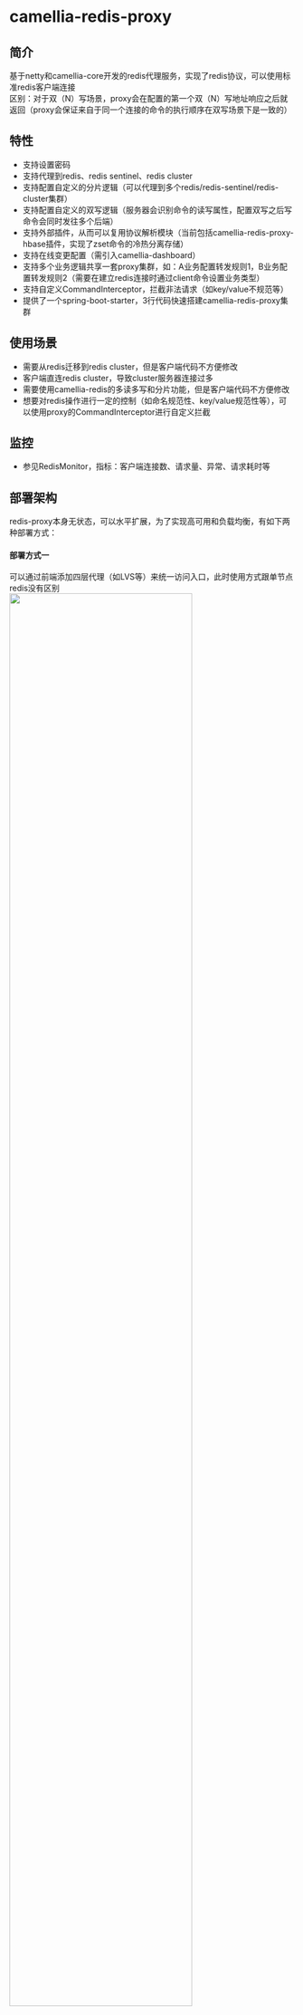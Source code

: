 
# camellia-redis-proxy
## 简介  
基于netty和camellia-core开发的redis代理服务，实现了redis协议，可以使用标准redis客户端连接      
区别：对于双（N）写场景，proxy会在配置的第一个双（N）写地址响应之后就返回（proxy会保证来自于同一个连接的命令的执行顺序在双写场景下是一致的）

## 特性
* 支持设置密码
* 支持代理到redis、redis sentinel、redis cluster  
* 支持配置自定义的分片逻辑（可以代理到多个redis/redis-sentinel/redis-cluster集群）  
* 支持配置自定义的双写逻辑（服务器会识别命令的读写属性，配置双写之后写命令会同时发往多个后端）  
* 支持外部插件，从而可以复用协议解析模块（当前包括camellia-redis-proxy-hbase插件，实现了zset命令的冷热分离存储）  
* 支持在线变更配置（需引入camellia-dashboard）  
* 支持多个业务逻辑共享一套proxy集群，如：A业务配置转发规则1，B业务配置转发规则2（需要在建立redis连接时通过client命令设置业务类型）      
* 支持自定义CommandInterceptor，拦截非法请求（如key/value不规范等）  
* 提供了一个spring-boot-starter，3行代码快速搭建camellia-redis-proxy集群  

## 使用场景
* 需要从redis迁移到redis cluster，但是客户端代码不方便修改  
* 客户端直连redis cluster，导致cluster服务器连接过多  
* 需要使用camellia-redis的多读多写和分片功能，但是客户端代码不方便修改  
* 想要对redis操作进行一定的控制（如命名规范性、key/value规范性等），可以使用proxy的CommandInterceptor进行自定义拦截  

## 监控
* 参见RedisMonitor，指标：客户端连接数、请求量、异常、请求耗时等  

## 部署架构
redis-proxy本身无状态，可以水平扩展，为了实现高可用和负载均衡，有如下两种部署方式：     
#### 部署方式一
可以通过前端添加四层代理（如LVS等）来统一访问入口，此时使用方式跟单节点redis没有区别    
<img src="doc/1.png" width="80%" height="80%">  
#### 部署方式二
对于proxy侧，可以通过eureka、zk等注册中心进行注册，在客户端进行负载均衡   
如果要使用eureka作为注册中心，引入spring-cloud-starter-netflix-eureka-client即可  
如果要使用zk作为注册中心，引入camellia-redis-proxy-zk-registry-spring-boot-starter即可(参见camellia-redis-proxy-samples)    

对于客户端侧，如果是Java，则使用RedisProxyJedisPool代替JedisPool即可使用标准Jedis访问代理服务    
如果使用zk作为注册中心，使用ZkProxyDiscovery传入RedisProxyJedisPool即可  
    
特别的，如果客户端使用CamelliaRedisTemplate并且使用spring boot构建服务，此时的使用方式是：  
如果使用zk作为注册中心，则引入camellia-redis-spring-boot-starter和camellia-redis-zk-discovery-spring-boot-starter即可  
如果使用eureka作为注册中心，则引入camellia-redis-spring-boot-starter和camellia-redis-eureka-spring-boot-starter即可   
上述方式下，会自动初始化一个使用了camellia-redis-proxy的CamelliaRedisTemplate对象，业务可以使用Autowired的方式获取到该对象      
<img src="doc/2.png" width="80%" height="80%">  

## maven依赖
```
<dependency>
  <groupId>com.netease.nim</groupId>
  <artifactId>camellia-redis-proxy-spring-boot-starter</artifactId>
  <version>a.b.c</version>
</dependency>
```

## 支持的命令
```
##数据库
PING,AUTH,ECHO,CLIENT,QUIT,EXISTS,DEL,TYPE,EXPIRE,
EXPIREAT,TTL,PERSIST,PEXPIRE,PEXPIREAT,PTTL,SORT
##字符串
SET,GET,GETSET,MGET,SETNX,SETEX,MSET,DECRBY,DECR,INCRBY,INCR,APPEND,
STRLEN,INCRBYFLOAT,PSETEX,SETRANGE,GETRANGE,SUBSTR,
##哈希表
HSET,HGET,HSETNX,HMSET,HMGET,HINCRBY,HEXISTS,HDEL,HLEN,HKEYS,
HVALS,HGETALL,HINCRBYFLOAT,HSCAN,
##队列
RPUSH,LPUSH,LLEN,LRANGE,LTRIM,LINDEX,LSET,LREM,LPOP,RPOP,LINSERT,LPUSHX,RPUSHX,
##集合
SADD,SMEMBERS,SREM,SPOP,SCARD,SISMEMBER,SRANDMEMBER,SSCAN,
##有序集合
ZADD,ZINCRBY,ZRANK,ZCARD,ZSCORE,ZCOUNT,ZRANGE,ZRANGEBYSCORE,ZRANGEBYLEX,
ZREVRANK,ZREVRANGE,ZREVRANGEBYSCORE,ZREVRANGEBYLEX,ZREM,
ZREMRANGEBYRANK,ZREMRANGEBYSCORE,ZREMRANGEBYLEX,ZLEXCOUNT,ZSCAN,
##位图
SETBIT,GETBIT,BITPOS,BITCOUNT,BITFIELD,
##地理位置
GEOADD,GEODIST,GEOHASH,GEOPOS,GEORADIUS,GEORADIUSBYMEMBER,
##脚本
EVAL,EVALSHA,

```

## 示例  
### 代理到redis cluster
```
server:
  port: 6380
spring:
  application:
    name: camellia-redis-proxy-server

camellia-redis-proxy:
  password: pass123
  monitor-enable: true
  monitor-interval-seconds: 30
  transpond:
    type: local
    local:
      type: simple
      resource: redis-cluster://@127.0.0.1:6379,127.0.0.1:6380,127.0.0.1:6381
```
### 复杂配置（包含读写分离和分片，单独的一个json文件）
```
server:
  port: 6380
spring:
  application:
    name: camellia-redis-proxy-server

camellia-redis-proxy:
  password: pass123
  transpond:
    type: local
    local:
      type: complex
      json-file: resource-table.json
```
```
{
  "type": "shading",
  "operation": {
    "operationMap": {
      "4": {
        "read": "redis://password1@127.0.0.1:6379",
        "type": "rw_separate",
        "write": {
          "resources": [
            "redis://password1@127.0.0.1:6379",
            "redis://password2@127.0.0.1:6380"
          ],
          "type": "multi"
        }
      },
      "0-2": "redis-cluster://@127.0.0.1:6379,127.0.0.1:6380,127.0.0.1:6381",
      "1-3-5": "redis://password2@127.0.0.1:6380"
    },
    "bucketSize": 6
  }
}
```
### 使用dashboard管理代理配置
```
server:
  port: 6380
spring:
  application:
    name: camellia-redis-proxy-server

camellia-redis-proxy:
  password: pass123
  transpond:
    type: remote
    remote:
      bid: 1
      bgroup: default
      dynamic: true
      url: http://127.0.0.1:8080
```
### 对于1.0.9及以上的版本，proxy提供了一个关于性能的参数，即转发模块使用哪种队列，默认不使用队列，可选的是LinkedBlockingQueue和Disruptor
```
默认不使用队列的选项下，性能比较中庸，而对于使用队列的参数下，会更耗CPU，如果机器配置较高可以选择，否则可能反而因为proxy层CPU消耗较高引起端侧RT上升，按需选择  
性能：Disruptor > LinkedBlockingQueue > None（不使用队列）   
CPU消耗：Disruptor > LinkedBlockingQueue > None（不使用队列）  
性能相关具体可见文末的[云主机环境测试（v1.0.8 vs v1.0.9）]   
``` 
使用LinkedBlockingQueue的配置示例：    
```
server:
  port: 6380
spring:
  application:
    name: camellia-redis-proxy-server

camellia-redis-proxy:
  password: pass123
  monitor-enable: true
  monitor-interval-seconds: 30
  transpond:
    type: local
    local:
      type: simple
      resource: redis-cluster://@127.0.0.1:6379,127.0.0.1:6380,127.0.0.1:6381
    redis-conf:
      queue-type: linkedblockingqueue
```
使用Disruptor的配置示例：    
```
server:
  port: 6380
spring:
  application:
    name: camellia-redis-proxy-server

camellia-redis-proxy:
  password: pass123
  monitor-enable: true
  monitor-interval-seconds: 30
  transpond:
    type: local
    local:
      type: simple
      resource: redis-cluster://@127.0.0.1:6379,127.0.0.1:6380,127.0.0.1:6381
    redis-conf:
      queue-type: disruptor
```

### 更多示例和源码
[示例源码](/camellia-samples/camellia-redis-proxy-samples)
  

## 性能测试
[代理到redis cluster（v1.0.4）](performance-report-1.md)  
[分片（v1.0.4）](performance-report-2.md)  
[双写（v1.0.4）](performance-report-3.md)  
[异常测试（v1.0.4）](performance-report-4.md)  
[云主机环境测试（v1.0.7）](performance-report-5.md)  
[云主机环境测试（v1.0.8 vs v1.0.9）](performance-report-6.md)    